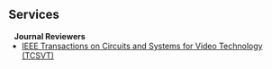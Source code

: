 ## Services

[//]: # (<h4 style="margin:0 10px 0;">Conference Reviewers</h4>)

[//]: # ()
[//]: # (<ul style="margin:0 0 5px;">)

[//]: # (  <li><a href="http://cvpr2023.thecvf.com/"><autocolor>IEEE/CVF Conference on Computer Vision and Pattern Recognition &#40;CVPR&#41; 2021-2023</autocolor></a></li>)

[//]: # (  <li><a href="http://iccv2021.thecvf.com/"><autocolor>IEEE/CVF International Conference on Computer Vision &#40;ICCV&#41; 2021</autocolor></a></li>)

[//]: # (  <li><a href="https://eccv2022.ecva.net/"><autocolor>European Conference on Computer Vision &#40;ECCV&#41; 2022</autocolor></a></li>)

[//]: # (</ul>)

[//]: # ()
<h4 style="margin:0 10px 0;">Journal Reviewers</h4>


<ul style="margin:0 0 20px;">

  <li><a href="https://ieee-cas.org/publication/tcsvt"><autocolor>IEEE Transactions on Circuits and Systems for Video Technology (TCSVT)</autocolor></a></li>

  <!-- <li><a href="https://www.computer.org/csdl/journal/tp"><autocolor>IEEE Transactions on Pattern Analysis and Machine Intelligence &#40;TPAMI&#41;</autocolor></a></li> -->

  <!-- <li><a href="https://www.springer.com/journal/11263"><autocolor>International Journal of Computer Vision &#40;IJCV&#41;</autocolor></a></li> -->
</ul>